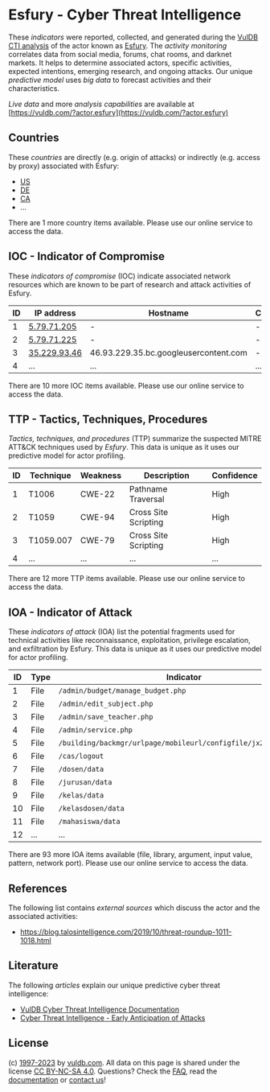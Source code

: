 # Esfury - Cyber Threat Intelligence

These _indicators_ were reported, collected, and generated during the [VulDB CTI analysis](https://vuldb.com/?kb.cti) of the actor known as [Esfury](https://vuldb.com/?actor.esfury). The _activity monitoring_ correlates data from social media, forums, chat rooms, and darknet markets. It helps to determine associated actors, specific activities, expected intentions, emerging research, and ongoing attacks. Our unique _predictive model_ uses _big data_ to forecast activities and their characteristics.

_Live data_ and more _analysis capabilities_ are available at [https://vuldb.com/?actor.esfury](https://vuldb.com/?actor.esfury)

## Countries

These _countries_ are directly (e.g. origin of attacks) or indirectly (e.g. access by proxy) associated with Esfury:

* [US](https://vuldb.com/?country.us)
* [DE](https://vuldb.com/?country.de)
* [CA](https://vuldb.com/?country.ca)
* ...

There are 1 more country items available. Please use our online service to access the data.

## IOC - Indicator of Compromise

These _indicators of compromise_ (IOC) indicate associated network resources which are known to be part of research and attack activities of Esfury.

ID | IP address | Hostname | Campaign | Confidence
-- | ---------- | -------- | -------- | ----------
1 | [5.79.71.205](https://vuldb.com/?ip.5.79.71.205) | - | - | High
2 | [5.79.71.225](https://vuldb.com/?ip.5.79.71.225) | - | - | High
3 | [35.229.93.46](https://vuldb.com/?ip.35.229.93.46) | 46.93.229.35.bc.googleusercontent.com | - | Medium
4 | ... | ... | ... | ...

There are 10 more IOC items available. Please use our online service to access the data.

## TTP - Tactics, Techniques, Procedures

_Tactics, techniques, and procedures_ (TTP) summarize the suspected MITRE ATT&CK techniques used by _Esfury_. This data is unique as it uses our predictive model for actor profiling.

ID | Technique | Weakness | Description | Confidence
-- | --------- | -------- | ----------- | ----------
1 | T1006 | CWE-22 | Pathname Traversal | High
2 | T1059 | CWE-94 | Cross Site Scripting | High
3 | T1059.007 | CWE-79 | Cross Site Scripting | High
4 | ... | ... | ... | ...

There are 12 more TTP items available. Please use our online service to access the data.

## IOA - Indicator of Attack

These _indicators of attack_ (IOA) list the potential fragments used for technical activities like reconnaissance, exploitation, privilege escalation, and exfiltration by Esfury. This data is unique as it uses our predictive model for actor profiling.

ID | Type | Indicator | Confidence
-- | ---- | --------- | ----------
1 | File | `/admin/budget/manage_budget.php` | High
2 | File | `/admin/edit_subject.php` | High
3 | File | `/admin/save_teacher.php` | High
4 | File | `/admin/service.php` | High
5 | File | `/building/backmgr/urlpage/mobileurl/configfile/jx2_config.ini` | High
6 | File | `/cas/logout` | Medium
7 | File | `/dosen/data` | Medium
8 | File | `/jurusan/data` | High
9 | File | `/kelas/data` | Medium
10 | File | `/kelasdosen/data` | High
11 | File | `/mahasiswa/data` | High
12 | ... | ... | ...

There are 93 more IOA items available (file, library, argument, input value, pattern, network port). Please use our online service to access the data.

## References

The following list contains _external sources_ which discuss the actor and the associated activities:

* https://blog.talosintelligence.com/2019/10/threat-roundup-1011-1018.html

## Literature

The following _articles_ explain our unique predictive cyber threat intelligence:

* [VulDB Cyber Threat Intelligence Documentation](https://vuldb.com/?kb.cti)
* [Cyber Threat Intelligence - Early Anticipation of Attacks](https://www.scip.ch/en/?labs.20201022)

## License

(c) [1997-2023](https://vuldb.com/?kb.changelog) by [vuldb.com](https://vuldb.com/?kb.about). All data on this page is shared under the license [CC BY-NC-SA 4.0](https://creativecommons.org/licenses/by-nc-sa/4.0/). Questions? Check the [FAQ](https://vuldb.com/?kb.faq), read the [documentation](https://vuldb.com/?kb) or [contact us](https://vuldb.com/?contact)!
